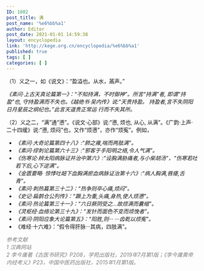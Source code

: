 ```yaml
---
ID: 1802
post_title: 满
post_name: '%e6%bb%a1'
author: Editor
post_date: 2021-01-01 14:59:38
layout: encyclopedia
link: 'http://kege.org.cn/encyclopedia/%e6%bb%a1'
published: true
tags: [ ]
categories: [ ]
---
```

<!-- wp:paragraph -->
<p>（1）义之一，如《说文》：“盈溢也。从水，㒼声。”</p>
<p><em>《素问·上古天真论篇第一》：“不知持满，不时御神”。所言“持满”者, 即谓“持盈”也, 守持盈满而不失也。《越绝书·吴内传》说:“天贵持盈。 持盈者,言不失阴阳日月星辰之纲纪也。”此言天道贵正常运 行而不失其所。</em></p>
<p>（2）义之二，“满”通“懑”。《说文·心部》说:“懑, 烦也, 从心, 从满”。《广韵·上声·二十四缓》说:“懑, 烦闷”也，又作“烦懑”，亦作“烦寃”。例如，</p>
<!-- /wp:paragraph -->

<!-- wp:list -->
<ul>
<li><em>《素问·大奇论篇第四十八》:“肺之雍,喘而两胠满”。</em></li>
<li><em>《素问·缪刺论篇第六十三》:“邪客于手阳明之络,令人气满”。</em></li>
<li><em>《伤寒论·辨太阳病脉证并治中第六》:“设胸满胁痛者,与小柴胡汤”，“伤寒若吐若下后,心下逆满”。</em></li>
<li><em>《金匮要略· 惊悸吐衄下血胸满瘀血病脉证治第十六》:“病人胸满,唇痿,舌青”。</em></li>
<li><em>《素问·刺热篇第三十二》：“热争则卒心痛,烦闷”。</em></li>
<li><em>《史记·扁鹊仓公列传》：“蹶上为重,头痛,身热,使人烦懑”。</em></li>
<li><em>《素问·热论篇第三十一》：“六日厥阴受之…故烦满而囊缩”。</em></li>
<li><em>《灵枢经·血络论第三十九》：“发针而面色不变而烦悗者”。</em></li>
<li><em>《素问·阴阳应象大论篇第五》：“阳胜,则··· ···齿乾以烦寃”。</em></li>
<li>《难经·十六难》：“假令得肝脉···其病，四肢满”。</li>
</ul>
<!-- /wp:list -->

<!-- wp:paragraph -->
<p><span style="color: #808080;"><em><span class="has-inline-color has-secondary-color">参考文献<br />1 汉典网站<br />2 李今庸著《古医书研究》P208，学苑出版社，2019年7月第1版；《李今庸黄帝内经考义》P23，中国中医药出版社，2015年1月第1版。</span></em></span></p>
<!-- /wp:paragraph -->